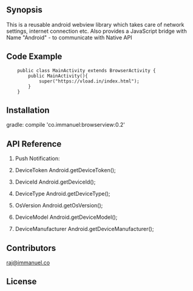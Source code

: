 ## Synopsis

This is a reusable android webview library which takes care of network settings, internet connection etc.
Also provides a JavaScript bridge with Name "Android" - to communicate with Native API

## Code Example

		public class MainActivity extends BrowserActivity {
			public MainActivity(){
				super("https://vload.in/index.html");
			}
		}

## Installation

gradle: compile 'co.immanuel:browserview:0.2'


## API Reference

1. Push Notification:
<script>
	var fnpush = function (msg) {
            alert(msg);
        }
	Android.enablePushNotification("fnpush"); //Pass Name of the function as callback
</script>	

2. DeviceToken
	Android.getDeviceToken();
	
3. DeviceId
	Android.getDeviceId();	

4. DeviceType
	Android.getDeviceType();

5. OsVersion
	Android.getOsVersion();
	
6. DeviceModel
	Android.getDeviceModel();	
	
7. DeviceManufacturer
	Android.getDeviceManufacturer();	
	
## Contributors

raj@immanuel.co

## License


